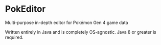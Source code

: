 # PokEditor
Multi-purpose in-depth editor for Pokémon Gen 4 game data

Written entirely in Java and is completely OS-agnostic. Java 8 or greater is required.
